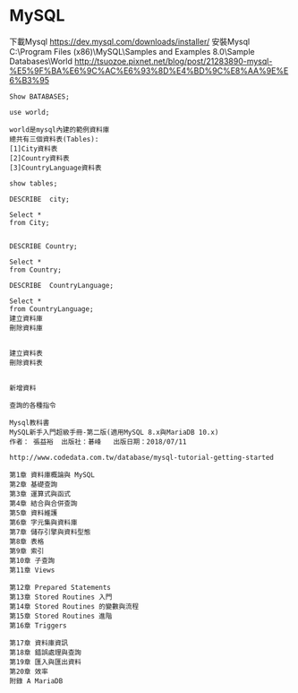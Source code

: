 # MySQL

下載Mysql 
https://dev.mysql.com/downloads/installer/
安裝Mysql
C:\Program Files (x86)\MySQL\Samples and Examples 8.0\Sample Databases\World
http://tsuozoe.pixnet.net/blog/post/21283890-mysql-%E5%9F%BA%E6%9C%AC%E6%93%8D%E4%BD%9C%E8%AA%9E%E6%B3%95
```
Show BATABASES;

use world;

world是mysql內建的範例資料庫
總共有三個資料表(Tables):
[1]City資料表
[2]Country資料表
[3]CountryLanguage資料表

show tables;

DESCRIBE  city;

Select * 
from City;


DESCRIBE Country;

Select * 
from Country;

DESCRIBE  CountryLanguage;

Select * 
from CountryLanguage;
建立資料庫
刪除資料庫


建立資料表
刪除資料表


新增資料

查詢的各種指令
```
```
Mysql教科書
MySQL新手入門超級手冊-第二版(適用MySQL 8.x與MariaDB 10.x)
作者： 張益裕  出版社：碁峰   出版日期：2018/07/11

http://www.codedata.com.tw/database/mysql-tutorial-getting-started

第1章 資料庫概論與 MySQL
第2章 基礎查詢
第3章 運算式與函式
第4章 結合與合併查詢
第5章 資料維護
第6章 字元集與資料庫
第7章 儲存引擎與資料型態
第8章 表格
第9章 索引
第10章 子查詢
第11章 Views

第12章 Prepared Statements
第13章 Stored Routines 入門
第14章 Stored Routines 的變數與流程
第15章 Stored Routines 進階
第16章 Triggers

第17章 資料庫資訊
第18章 錯誤處理與查詢
第19章 匯入與匯出資料
第20章 效率
附錄 A MariaDB
```
